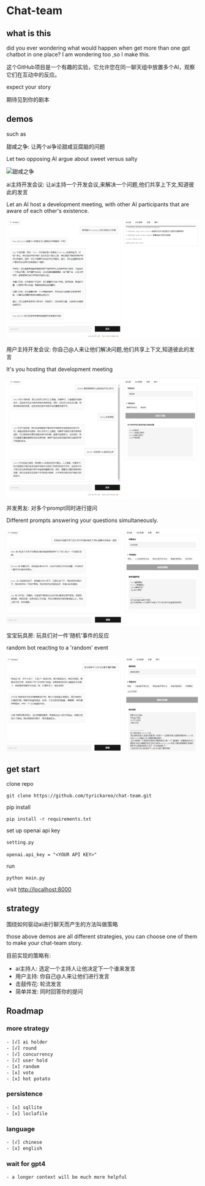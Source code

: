 # Chat-team

## what is this

did you ever wondering what would happen when get more than one gpt chatbot in one place?
I am wondering too ,so I make this.

这个GitHub项目是一个有趣的实验，它允许您在同一聊天组中放置多个AI，观察它们在互动中的反应。

expect your story

期待见到你的剧本

## demos

such as

甜咸之争: 让两个ai争论甜咸豆腐脑的问题

Let two opposing AI argue about sweet versus salty

![甜咸之争](demos/sweet%20versus%20salty.gif)

ai主持开发会议: 让ai主持一个开发会议,来解决一个问题,他们共享上下文,知道彼此的发言

Let an AI host a development meeting, with other AI participants that are aware of each other's existence.

![ai主持开发会议](demos/ai%20holder.png)

用户主持开发会议: 你自己@人来让他们解决问题,他们共享上下文,知道彼此的发言

It's you hosting that development meeting

![用户主持开发会议](demos/user%20holder.png)

并发男友: 对多个prompt同时进行提问

Different prompts answering your questions simultaneously.

![并发男友](demos/concurrent%20boyfriend.png)

宝宝玩具房: 玩具们对一件'随机'事件的反应

random bot reacting to a 'random' event

![玩具房](demos/babyroom.png)

## get start

clone repo

```
git clone https://github.com/tyrickareo/chat-team.git
```

pip install

```
pip install -r requirements.txt

```

set up openai api key

```
setting.py

openai.api_key = "<YOUR API KEY>"
```

run

```
python main.py
```

visit
[http://localhost:8000](http://localhost:8000)

## strategy

围绕如何驱动ai进行聊天而产生的方法叫做策略

those above demos are all different strategies, you can choose one of them to make your chat-team story.

目前实现的策略有:

- ai主持人: 选定一个主持人让他决定下一个谁来发言
- 用户主持: 你自己@人来让他们进行发言
- 击鼓传花: 轮流发言
- 简单并发: 同时回答你的提问

## Roadmap

### more strategy

    - [√] ai holder
    - [√] round
    - [√] concurrency
    - [√] user hold
    - [x] random
    - [x] vote
    - [x] hot potato

### persistence

    - [x] sqllite
    - [x] loclafile

### language

    - [√] chinese
    - [x] english

### wait for gpt4

    - a longer context will be much more helpful

